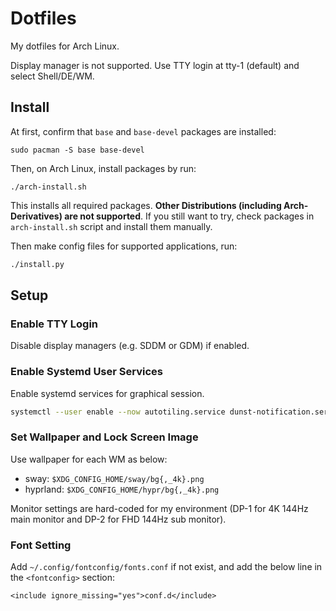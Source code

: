 # Dotfiles

My dotfiles for Arch Linux.

Display manager is not supported.
Use TTY login at tty-1 (default) and select Shell/DE/WM.

## Install

At first, confirm that `base` and `base-devel` packages are installed:

```
sudo pacman -S base base-devel
```

Then, on Arch Linux, install packages by run:

```
./arch-install.sh
```

This installs all required packages.
**Other Distributions (including Arch-Derivatives) are not supported**.
If you still want to try, check packages in `arch-install.sh` script and install them manually.

Then make config files for supported applications, run:

```sh
./install.py
```

## Setup

### Enable TTY Login

Disable display managers (e.g. SDDM or GDM) if enabled.

### Enable Systemd User Services

Enable systemd services for graphical session.

```sh
systemctl --user enable --now autotiling.service dunst-notification.service fcitx5.service swayidle.service
```

### Set Wallpaper and Lock Screen Image

Use wallpaper for each WM as below:

- sway: `$XDG_CONFIG_HOME/sway/bg{,_4k}.png`
- hyprland: `$XDG_CONFIG_HOME/hypr/bg{,_4k}.png`

Monitor settings are hard-coded for my environment (DP-1 for 4K 144Hz main monitor and DP-2 for FHD 144Hz sub monitor).

### Font Setting

Add `~/.config/fontconfig/fonts.conf` if not exist, and add the below line in the `<fontconfig>` section:

```
<include ignore_missing="yes">conf.d</include>
```
